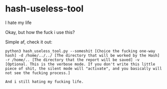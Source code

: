 # hash-useless-tool
I hate my life

Okay, but how the fuck i use this?

Simple af, check it out:
```
python3 hash_useless_tool.py --someshit [Choice the fucking one-way hash] -d /home/../../ [The directory that will be worked by the Hash] -r /home/.. [The directory that the report will be saved] -v [Optional. This is the verbose mode. If you don't write this little piece of shit, the silent mode will "activate", and you basically will not see the fucking process.]
```
`And i still hating my fucking life.`


